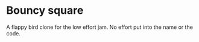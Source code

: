 # Bouncy square
A flappy bird clone for the low effort jam. No effort put into the name or the code.
